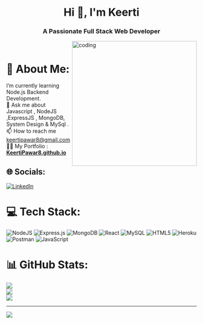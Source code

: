 
<h1 align="center">Hi 👋, I'm Keerti</h1>
<h3 align="center"> A Passionate Full Stack Web Developer </h3> &nbsp;&nbsp;

<img align="right" alt="coding" width="330" src="https://media3.giphy.com/media/v1.Y2lkPTc5MGI3NjExZGM3YzlkYTVkMDJiNTYwZjA3ZTUzMTk5ZDg0OGRlYTFmNGYzN2Y4MiZjdD1n/qgQUggAC3Pfv687qPC/giphy.gif" />


# 💫 About Me:
I’m currently learning Node.js Backend Development.<br>💬 Ask me about Javascript , NodeJS ,ExpressJS , MongoDB, System Design & MySql .<br>📫 How to reach me keertipawar8@gmail.com<br>👨‍💻 My Portfolio : **[KeertiPawar8.github.io](https://KeertiPawar8.github.io/)**

## 🌐 Socials:
[![LinkedIn](https://img.shields.io/badge/LinkedIn-%230077B5.svg?logo=linkedin&logoColor=white)](https://www.linkedin.com/in/keertipawar/) 

# 💻 Tech Stack:
![NodeJS](https://img.shields.io/badge/node.js-6DA55F?style=for-the-badge&logo=node.js&logoColor=white) ![Express.js](https://img.shields.io/badge/express.js-%23404d59.svg?style=for-the-badge&logo=express&logoColor=%2361DAFB) ![MongoDB](https://img.shields.io/badge/MongoDB-%234ea94b.svg?style=for-the-badge&logo=mongodb&logoColor=white) ![React](https://img.shields.io/badge/react-%2320232a.svg?style=for-the-badge&logo=react&logoColor=%2361DAFB) ![MySQL](https://img.shields.io/badge/mysql-%2300f.svg?style=for-the-badge&logo=mysql&logoColor=white) ![HTML5](https://img.shields.io/badge/html5-%23E34F26.svg?style=for-the-badge&logo=html5&logoColor=white) ![Heroku](https://img.shields.io/badge/heroku-%23430098.svg?style=for-the-badge&logo=heroku&logoColor=white) ![Postman](https://img.shields.io/badge/Postman-FF6C37?style=for-the-badge&logo=postman&logoColor=white) ![JavaScript](https://img.shields.io/badge/javascript-%23323330.svg?style=for-the-badge&logo=javascript&logoColor=%23F7DF1E)
# 📊 GitHub Stats:


![](https://github-readme-stats.vercel.app/api?username=KeertiPawar8&theme=dark&hide_border=false&include_all_commits=false&count_private=false)<br/>
![](https://github-readme-streak-stats.herokuapp.com/?user=KeertiPawar8&theme=dark&hide_border=false)<br/>
![](https://github-readme-stats.vercel.app/api/top-langs/?username=KeertiPawar8&theme=dark&hide_border=false&include_all_commits=false&count_private=false&layout=compact)

---
[![](https://visitcount.itsvg.in/api?id=KeertiPawar8&icon=0&color=0)](https://visitcount.itsvg.in)

<!-- Proudly created with GPRM ( https://gprm.itsvg.in ) -->
